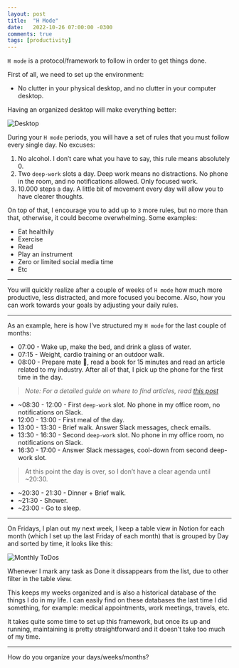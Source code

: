 ```yaml
---
layout: post
title:  "H Mode"
date:   2022-10-26 07:00:00 -0300
comments: true
tags: [productivity]
---
```


`H mode` is a protocol/framework to follow in order to get things done.

First of all, we need to set up the environment:

- No clutter in your physical desktop, and no clutter in your computer desktop.

Having an organized desktop will make everything better:

![Desktop]({{static.static_files}}/resources/h-mode/h-mode.jpeg)

During your `H mode` periods, you will have a set of rules that you must follow every single day. No excuses:

1. No alcohol. 
I don’t care what you have to say, this rule means absolutely 0.
2. Two `deep-work` slots a day. 
Deep work means no distractions. No phone in the room, and no notifications allowed. Only focused work.
3. 10.000 steps a day.
A little bit of movement every day will allow you to have clearer thoughts.

On top of that, I encourage you to add up to `3` more rules, but no more than that, otherwise, it could become overwhelming. Some examples:

- Eat healthily
- Exercise
- Read
- Play an instrument
- Zero or limited social media time
- Etc

---

You will quickly realize after a couple of weeks of `H mode` how much more productive, less distracted, and more focused you become. Also, how you can work towards your goals by adjusting your daily rules.

---

As an example, here is how I’ve structured my `H mode` for the last couple of months:

- 07:00 - Wake up, make the bed, and drink a glass of water.
- 07:15 - Weight, cardio training or an outdoor walk.
- 08:00 - Prepare mate 🧉, read a book for 15 minutes and read an article related to my industry. After all of that, I pick up the phone for the first time in the day.
 
> _Note: For a detailed guide on where to find articles, read [this post](/2023-04-04-industry-standards/)_

- ~08:30 - 12:00 - First `deep-work` slot. No phone in my office room, no notifications on Slack.
- 12:00 - 13:00 - First meal of the day.
- 13:00 - 13:30 - Brief walk. Answer Slack messages, check emails.
- 13:30 - 16:30 - Second `deep-work` slot. No phone in my office room, no notifications on Slack.
- 16:30 - 17:00 - Answer Slack messages, cool-down from second deep-work slot.

> At this point the day is over, so I don’t have a clear agenda until ~20:30.

- ~20:30 - 21:30 - Dinner + Brief walk.
- ~21:30 - Shower.
- ~23:00 - Go to sleep.

---

On Fridays, I plan out my next week, I keep a table view in Notion for each month (which I set up the last Friday of each month) that is grouped by Day and sorted by time, it looks like this:

![Monthly ToDos]({{static.static_files}}/resources/h-mode/month-to-dos.png)

Whenever I mark any task as Done it dissappears from the list, due to other filter in the table view.

This keeps my weeks organized and is also a historical database of the things I do in my life.  I can easily find on these databases the last time I did something, for example: medical appointments, work meetings, travels, etc.

It takes quite some time to set up this framework, but once its up and running, maintaining is pretty straightforward and it doesn't take too much of my time.

---

How do you organize your days/weeks/months?
